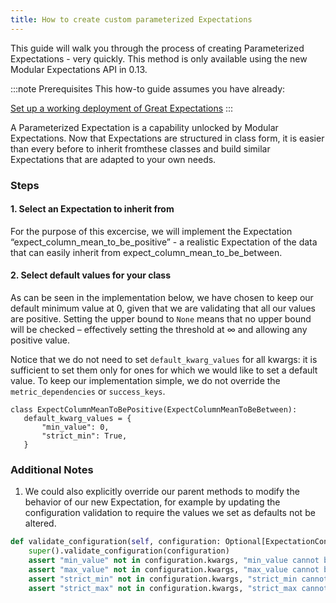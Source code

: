 ```yaml
---
title: How to create custom parameterized Expectations
---
```


This guide will walk you through the process of creating Parameterized Expectations - very quickly. This method is only available using the new Modular Expectations API in 0.13.

:::note Prerequisites 
This how-to guide assumes you have already:

[Set up a working deployment of Great Expectations](/docs/tutorials/getting-started/intro)
:::

A Parameterized Expectation is a capability unlocked by Modular Expectations. Now that Expectations are structured in class form, it is easier than every before to inherit fromthese classes and build similar Expectations that are adapted to your own needs.

### Steps

#### 1. Select an Expectation to inherit from

For the purpose of this excercise, we will implement the Expectation “expect_column_mean_to_be_positive” - a realistic Expectation of the data that can easily inherit from expect_column_mean_to_be_between.

#### 2. Select default values for your class

As can be seen in the implementation below, we have chosen to keep our default minimum value at 0, given that we are validating that all our values are positive. Setting the upper bound to `None` means that no upper bound will be checked – effectively setting the threshold at ∞ and allowing any positive value.

Notice that we do not need to set `default_kwarg_values` for all kwargs: it is sufficient to set them only for ones for which we would like to set a default value. To keep our implementation simple, we do not override the `metric_dependencies` or `success_keys`.

````console
class ExpectColumnMeanToBePositive(ExpectColumnMeanToBeBetween):
   default_kwarg_values = {
       "min_value": 0,
       "strict_min": True,
   }
````

### Additional Notes

1. We could also explicitly override our parent methods to modify the behavior of our new Expectation, for example by updating the configuration validation to require the values we set as defaults not be altered.

````python
def validate_configuration(self, configuration: Optional[ExpectationConfiguration]):
    super().validate_configuration(configuration)
    assert "min_value" not in configuration.kwargs, "min_value cannot be altered"
    assert "max_value" not in configuration.kwargs, "max_value cannot be altered"
    assert "strict_min" not in configuration.kwargs, "strict_min cannot be altered"
    assert "strict_max" not in configuration.kwargs, "strict_max cannot be altered"
````
